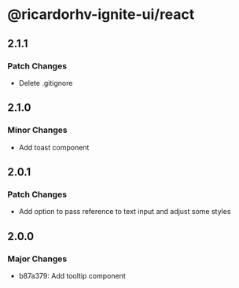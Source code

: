 # @ricardorhv-ignite-ui/react

## 2.1.1

### Patch Changes

- Delete .gitignore

## 2.1.0

### Minor Changes

- Add toast component

## 2.0.1

### Patch Changes

- Add option to pass reference to text input and adjust some styles

## 2.0.0

### Major Changes

- b87a379: Add tooltip component
